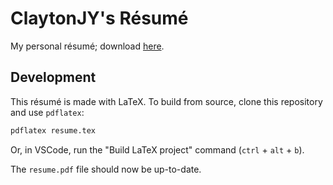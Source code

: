 # ClaytonJY's Résumé

My personal résumé; download [here](./resume.pdf).


## Development

This résumé is made with LaTeX. To build from source, clone this repository and use `pdflatex`:

```bash
pdflatex resume.tex
```

Or, in VSCode, run the "Build LaTeX project" command (`ctrl` + `alt` + `b`).

The `resume.pdf` file should now be up-to-date.
